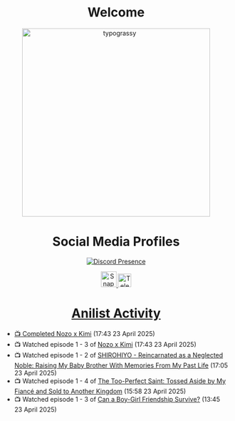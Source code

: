 <div align="center">

# Welcome
<a href="https://github.com/kawarimidoll/typograssy">
    <img alt="typograssy" src="https://typograssy.deno.dev/api?text=%E3%82%88%E3%81%86%E3%81%93%E3%81%9D%E3%81%BF%E3%81%AA%E3%81%95%E3%82%93%20-%20Sheby--&&l0=none&l1=82d9d0&l2=027353&l3=038c4c&l4=01402e&bg=none&frame=none&speed=100&comment=" width="421.99">
</a>

</div>

<div align="center">

# Social Media Profiles

[![Discord Presence](https://lanyard.cnrad.dev/api/612532963938271232)](https://discord.com/users/612532963938271232)


<a href="https://www.snapchat.com/add/a.sheby" title="Snapchat Profile">
    <img src="https://www.freepnglogos.com/uploads/snapchat-logo-png-0.png" width="35" alt="Snapchat Logo" />


<a href="https://t.me/ASheby" title="Telegram Profile">
    <img src="https://www.freepnglogos.com/uploads/telegram-logo-png-0.png" width="30" alt="Telegram Logo" />


</div>

<div align="center">

# Anilist Activity

</div>

<!-- ANILIST_ACTIVITY:start -->

-   📺 Completed [Nozo x Kimi](https://anilist.co/anime/20804) (17:43 23 April 2025)
-   📺 Watched episode 1 - 3 of [Nozo x Kimi](https://anilist.co/anime/20804) (17:43 23 April 2025)
-   📺 Watched episode 1 - 2 of [SHIROHIYO - Reincarnated as a Neglected Noble: Raising My Baby Brother With Memories From My Past Life](https://anilist.co/anime/179541) (17:05 23 April 2025)
-   📺 Watched episode 1 - 4 of [The Too-Perfect Saint: Tossed Aside by My Fiancé and Sold to Another Kingdom](https://anilist.co/anime/183275) (15:58 23 April 2025)
-   📺 Watched episode 1 - 3 of [Can a Boy-Girl Friendship Survive?](https://anilist.co/anime/153554) (13:45 23 April 2025)

<!-- ANILIST_ACTIVITY:end -->
